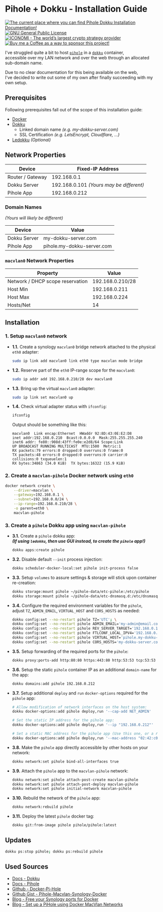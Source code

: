 # Pihole + Dokku - Installation Guide

<p>
    <a href="https://github.com/Rikj000/Pihole-Dokku-Installation/blob/master/README.md">
        <img src="https://img.shields.io/badge/Docs-Pihole+Dokku-blue?logo=libreoffice&logoColor=white" alt="The current place where you can find Pihole Dokku Installation Documentation!">
    </a> <a href="https://github.com/Rikj000/Pihole-Dokku-Installation/blob/master/LICENSE.md">
        <img src="https://img.shields.io/github/license/Rikj000/Pihole-Dokku-Installation?label=License&logo=gnu" alt="GNU General Public License">
    </a> <a href="https://www.iconomi.com/register?ref=JdFzz">
        <img src="https://img.shields.io/badge/Join-ICONOMI-blue?logo=bitcoin&logoColor=white" alt="ICONOMI - The world’s largest crypto strategy provider">
    </a> <a href="https://www.buymeacoffee.com/Rikj000">
        <img src="https://img.shields.io/badge/-Buy%20me%20a%20Coffee!-FFDD00?logo=buy-me-a-coffee&logoColor=black" alt="Buy me a Coffee as a way to sponsor this project!">
    </a>
</p>

I've struggled quite a bit to host [`pihole`](https://pi-hole.net/) in a [`dokku`](https://dokku.com/) container,   
accessible over my LAN network and over the web through an allocated sub-domain name.

Due to no clear documentation for this being available on the web,   
I've decided to write out some of my own after finally succeeding with my own setup.


## Prerequisites

Following prerequisites fall out of the scope of this installation guide:
- [Docker](https://www.docker.com/)
- [Dokku](https://dokku.com/)
    - Linked domain name *(e.g. my-dokku-server.com)*
    - SSL Certification *(e.g. LetsEncrypt, Cloudflare, ...)*
- [Ledokku](https://www.ledokku.com/) *(Optional)*


## Network Properties

| Device           | Fixed-IP Address                         |
| ---------------- | ---------------------------------------- |
| Router / Gateway | 192.168.0.1                              |
| Dokku Server     | 192.168.0.101 *(Yours may be different)* |
| Pihole App       | 192.168.0.212                            |

### Domain Names

*(Yours will likely be different)*

| Device       | Value                      |
| ------------ | -------------------------- |
| Dokku Server | my-dokku-server.com        |
| Pihole App   | pihole.my-dokku-server.com |


### `macvlan0` Network Properties

| Property                         | Value            |
| -------------------------------- | ---------------- |
| Network / DHCP scope reservation | 192.168.0.210/28 |
| Host Min                         | 192.168.0.211    |
| Host Max                         | 192.168.0.224    |
| Hosts/Net                        | 14               |


## Installation

### **1.** Setup `macvlan0` network
- **1.1.** Create a synology `macvlan0` bridge network attached to the physical `eth0` adapter:   

    ```bash
    sudo ip link add macvlan0 link eth0 type macvlan mode bridge
    ```

- **1.2.** Reserve part of the `eth0` IP-range scope for the `macvlan0`:   

    ```bash
    sudo ip addr add 192.168.0.210/28 dev macvlan0
    ```

- **1.3.** Bring up the virtual `macvlan0` adapter:   

    ```bash
    sudo ip link set macvlan0 up
    ```

- **1.4.** Check virtual adapter status with `ifconfig`:

    ```bash
    ifconfig
    ```

    Output should be something like this:   

    ```properties
    macvlan0  Link encap:Ethernet  HWaddr 92:8D:43:0E:E2:D8
    inet addr:192.168.0.210  Bcast:0.0.0.0  Mask:255.255.255.240
    inet6 addr: fe80::908d:43ff:fe0e:e2d8/64 Scope:Link
    UP BROADCAST RUNNING MULTICAST  MTU:1500  Metric:1
    RX packets:79 errors:0 dropped:0 overruns:0 frame:0
    TX packets:48 errors:0 dropped:0 overruns:0 carrier:0
    collisions:0 txqueuelen:1
    RX bytes:34863 (34.0 KiB)  TX bytes:16322 (15.9 KiB)
    ```

### **2.** Create a `macvlan-pihole` Docker network using `eth0`

```bash
docker network create \
    --driver=macvlan \
    --gateway=192.168.0.1 \
    --subnet=192.168.0.0/24 \
    --ip-range=192.168.0.210/28 \
    -o parent=eth0 \
    macvlan-pihole
```

### **3.** Create a `pihole` Dokku app using `macvlan-pihole`

- **3.1.** Create a `pihole` dokku app:   
    ***(If using `ledokku`, then use GUI instead, to create the `pihole` app!)***   

    ```bash
    dokku apps:create pihole
    ```

- **3.2.** Disable default `--init` process injection:   
    ```bash
    dokku scheduler-docker-local:set pihole init-process false
    ```

- **3.3.** Setup `volumes` to assure settings & storage will stick upon container re-creation:   

    ```bash
    dokku storage:mount pihole ~/pihole-data/etc-pihole:/etc/pihole
    dokku storage:mount pihole ~/pihole-data/etc-dnsmasq.d:/etc/dnsmasq.d
    ```

- **3.4.** Configure the required environment variables for the `pihole`,   
    adjust `TZ`, `ADMIN_EMAIL`, `VIRTUAL_HOST` and `CORS_HOSTS` as needed:   

    ```bash
    dokku config:set --no-restart pihole TZ='UTC'; \
    dokku config:set --no-restart pihole ADMIN_EMAIL='my-admin@email.com'; \
    dokku config:set --no-restart pihole REV_SERVER_TARGET='192.168.0.1'; \
    dokku config:set --no-restart pihole FTLCONF_LOCAL_IPV4='192.168.0.212'; \
    dokku config:set --no-restart pihole VIRTUAL_HOST='pihole.my-dokku-server.com'; \
    dokku config:set --no-restart pihole CORS_HOSTS='my-dokku-server.com,pihole.my-dokku-server.com,192.168.0.212'
    ```

- **3.5.** Setup forwarding of the required ports for the `pihole`:

    ```bash
    dokku proxy:ports-add http:80:80 https:443:80 http:53:53 tcp:53:53 udp:53:53 udp:67:67
    ```


- **3.6.** Setup the static `pihole` container IP as an additional `domain-name` for the app:   

    ```bash
    dokku domains:add pihole 192.168.0.212
    ```

- **3.7.** Setup additional `deploy` and `run` `docker-options` required for the `pihole` app:   

    ```bash
    # Allow modification of network interfaces on the host system:
    dokku docker-options:add pihole deploy,run '--cap-add NET_ADMIN'

    # Set the static IP address for the pihole app:
    dokku docker-options:add pihole deploy,run '--ip "192.168.0.212"'

    # Set a static MAC address for the pihole app (Use this one, or a random other):
    dokku docker-options:add pihole deploy,run '--mac-address "02:42:c0:a8:01:d7"'
    ```

- **3.8.** Make the `pihole` app directly accessible by other hosts on your network:   

    ```bash
    dokku network:set pihole bind-all-interfaces true
    ```

- **3.9.** Attach the `pihole` app to the `macvlan-pihole` network:   

    ```bash
    dokku network:set pihole attach-post-create macvlan-pihole
    dokku network:set pihole attach-post-deploy macvlan-pihole
    dokku network:set pihole initial-network macvlan-pihole
    ```

- **3.10.** Rebuild the network of the `pihole` app:   

    ```bash
    dokku network:rebuild pihole
    ```

- **3.11.** Deploy the latest `pihole` docker tag:   

    ```bash
    dokku git:from-image pihole pihole/pihole:latest
    ```

## Updates

```bash
dokku ps:stop pihole; dokku ps:rebuild pihole
```

## Used Sources
- [Docs - Dokku](https://dokku.com/docs/getting-started/installation/)
- [Docs - Pihole](https://docs.pi-hole.net/)
- [Github - Docker-Pi-Hole](https://github.com/pi-hole/docker-pi-hole)
- [Github Gist - Pihole-Macvlan-Synology-Docker](https://gist.github.com/xirixiz/ecad37bac9a07c2a1204ab4f9a17db3c)
- [Blog - Free your Synology ports for Docker](https://tonylawrence.com/posts/unix/synology/free-your-synology-ports/)
- [Blog - Set up a PiHole using Docker MacVlan Networks](https://blog.ivansmirnov.name/set-up-pihole-using-docker-macvlan-network/)
